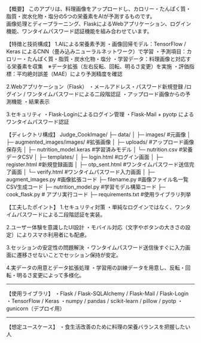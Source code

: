 【概要】
このアプリは、料理画像をアップロードし、カロリー・たんぱく質・脂質・炭水化物・塩分の5つの栄養素をAIが予測するものです。  
画像処理とディープラーニング、FlaskによるWebアプリケーション、ログイン機能、ワンタイムパスワード認証機能を組み合わせています。

【特徴と技術構成】
1.AIによる栄養素予測
・画像回帰モデル：TensorFlow / Keras によるCNN（畳み込みニューラルネットワーク）で学習
・予測項目：カロリー・たんぱく質・脂質・炭水化物・塩分
・学習データ：料理画像と対応する栄養素を収集　※データ拡張（左右反転、回転、明るさ変更）を実施
・評価指標：平均絶対誤差（MAE）により予測精度を確認

2.Webアプリケーション（Flask）
・メールアドレス・パスワード新規登録 /ログイン / ワンタイムパスワードによる二段階認証
・アップロード画像からの予測機能
・結果表示

3.セキュリティ
・Flask-Loginによるログイン管理
・Flask-Mail + pyotp によるワンタイムパスワード認証

【ディレクトリ構成】
Judge_CookImage/
├─ data/
│ ├─ images/ #元画像
│ ├─ augmented_images/images/ #拡張画像
│ ├─ uploads/ #アップロード画像保存先
│ ├─ nutrition_model.keras #学習済みモデル
│ └─ nutrition.csv #栄養データCSV
│
├─ templates/
│ ├─ login.html #ログイン画面
│ ├─ register.html #新規登録画面
│ ├─ otp_sent.html #ワンタイムパスワード送信完了画面
│ └─ verify.html #ワンタイムパスワード入力画面
│
├─ augment_images.py #画像拡張コード
├─ filename.py #画像ファイル名一覧CSV生成コード
├─ nutrition_model.py #学習モデル構築コード
├─ cook_flask.py # アプリ実行コード
├─ requirements.txt #使用ライブラリ列挙

【工夫したポイント】
1.セキュリティ対策
・単純なログインではなく、ワンタイムパスワードによる二段階認証を実装。

2.ユーザー体験を意識したUI設計
・モバイル対応（文字やボタンの大きさの設定）によりスマホ利用者にも配慮。

3.セッションの安定性の問題解決
・ワンタイムパスワード送信後すぐに入力画面に遷移させないことでセッション保持が安定。

4.実データの用意とデータ拡張処理
・学習用の訓練データを用意し、反転・回転・明るさ変更によって多様化。

---

【使用ライブラリ】
・Flask / Flask-SQLAlchemy / Flask-Mail / Flask-Login
・TensorFlow / Keras
・numpy / pandas / scikit-learn / pillow / pyotp
・gunicorn（デプロイ用）

---

【想定ユースケース】
・食生活改善のために料理の栄養バランスを把握したい人



